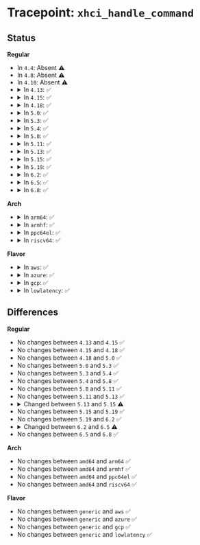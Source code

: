 # Tracepoint: <code>xhci_handle_command</code>

## Status
<b>Regular</b>
<ul>
<li>
In <code>4.4</code>: Absent ⚠️
</li>
<li>
In <code>4.8</code>: Absent ⚠️
</li>
<li>
In <code>4.10</code>: Absent ⚠️
</li>
<li>
<details>
<summary>In <code>4.13</code>: ✅</summary>

Event:

```c
struct trace_event_raw_xhci_log_trb {
    struct trace_entry ent;
    u32 type;
    u32 field0;
    u32 field1;
    u32 field2;
    u32 field3;
    char __data[0];
};
```
Function:

```c
void trace_event_raw_event_xhci_log_trb(void *__data, struct xhci_ring *ring, struct xhci_generic_trb *trb);
```
</details>
</li>
<li>
<details>
<summary>In <code>4.15</code>: ✅</summary>

Event:

```c
struct trace_event_raw_xhci_log_trb {
    struct trace_entry ent;
    u32 type;
    u32 field0;
    u32 field1;
    u32 field2;
    u32 field3;
    char __data[0];
};
```
Function:

```c
void trace_event_raw_event_xhci_log_trb(void *__data, struct xhci_ring *ring, struct xhci_generic_trb *trb);
```
</details>
</li>
<li>
<details>
<summary>In <code>4.18</code>: ✅</summary>

Event:

```c
struct trace_event_raw_xhci_log_trb {
    struct trace_entry ent;
    u32 type;
    u32 field0;
    u32 field1;
    u32 field2;
    u32 field3;
    char __data[0];
};
```
Function:

```c
void trace_event_raw_event_xhci_log_trb(void *__data, struct xhci_ring *ring, struct xhci_generic_trb *trb);
```
</details>
</li>
<li>
<details>
<summary>In <code>5.0</code>: ✅</summary>

Event:

```c
struct trace_event_raw_xhci_log_trb {
    struct trace_entry ent;
    u32 type;
    u32 field0;
    u32 field1;
    u32 field2;
    u32 field3;
    char __data[0];
};
```
Function:

```c
void trace_event_raw_event_xhci_log_trb(void *__data, struct xhci_ring *ring, struct xhci_generic_trb *trb);
```
</details>
</li>
<li>
<details>
<summary>In <code>5.3</code>: ✅</summary>

Event:

```c
struct trace_event_raw_xhci_log_trb {
    struct trace_entry ent;
    u32 type;
    u32 field0;
    u32 field1;
    u32 field2;
    u32 field3;
    char __data[0];
};
```
Function:

```c
void trace_event_raw_event_xhci_log_trb(void *__data, struct xhci_ring *ring, struct xhci_generic_trb *trb);
```
</details>
</li>
<li>
<details>
<summary>In <code>5.4</code>: ✅</summary>

Event:

```c
struct trace_event_raw_xhci_log_trb {
    struct trace_entry ent;
    u32 type;
    u32 field0;
    u32 field1;
    u32 field2;
    u32 field3;
    char __data[0];
};
```
Function:

```c
void trace_event_raw_event_xhci_log_trb(void *__data, struct xhci_ring *ring, struct xhci_generic_trb *trb);
```
</details>
</li>
<li>
<details>
<summary>In <code>5.8</code>: ✅</summary>

Event:

```c
struct trace_event_raw_xhci_log_trb {
    struct trace_entry ent;
    u32 type;
    u32 field0;
    u32 field1;
    u32 field2;
    u32 field3;
    char __data[0];
};
```
Function:

```c
void trace_event_raw_event_xhci_log_trb(void *__data, struct xhci_ring *ring, struct xhci_generic_trb *trb);
```
</details>
</li>
<li>
<details>
<summary>In <code>5.11</code>: ✅</summary>

Event:

```c
struct trace_event_raw_xhci_log_trb {
    struct trace_entry ent;
    u32 type;
    u32 field0;
    u32 field1;
    u32 field2;
    u32 field3;
    char __data[0];
};
```
Function:

```c
void trace_event_raw_event_xhci_log_trb(void *__data, struct xhci_ring *ring, struct xhci_generic_trb *trb);
```
</details>
</li>
<li>
<details>
<summary>In <code>5.13</code>: ✅</summary>

Event:

```c
struct trace_event_raw_xhci_log_trb {
    struct trace_entry ent;
    u32 type;
    u32 field0;
    u32 field1;
    u32 field2;
    u32 field3;
    char __data[0];
};
```
Function:

```c
void trace_event_raw_event_xhci_log_trb(void *__data, struct xhci_ring *ring, struct xhci_generic_trb *trb);
```
</details>
</li>
<li>
<details>
<summary>In <code>5.15</code>: ✅</summary>

Event:

```c
struct trace_event_raw_xhci_log_trb {
    struct trace_entry ent;
    u32 type;
    u32 field0;
    u32 field1;
    u32 field2;
    u32 field3;
    u32 __data_loc_str;
    char __data[0];
};
```
Function:

```c
void trace_event_raw_event_xhci_log_trb(void *__data, struct xhci_ring *ring, struct xhci_generic_trb *trb);
```
</details>
</li>
<li>
<details>
<summary>In <code>5.19</code>: ✅</summary>

Event:

```c
struct trace_event_raw_xhci_log_trb {
    struct trace_entry ent;
    u32 type;
    u32 field0;
    u32 field1;
    u32 field2;
    u32 field3;
    u32 __data_loc_str;
    char __data[0];
};
```
Function:

```c
void trace_event_raw_event_xhci_log_trb(void *__data, struct xhci_ring *ring, struct xhci_generic_trb *trb);
```
</details>
</li>
<li>
<details>
<summary>In <code>6.2</code>: ✅</summary>

Event:

```c
struct trace_event_raw_xhci_log_trb {
    struct trace_entry ent;
    u32 type;
    u32 field0;
    u32 field1;
    u32 field2;
    u32 field3;
    u32 __data_loc_str;
    char __data[0];
};
```
Function:

```c
void trace_event_raw_event_xhci_log_trb(void *__data, struct xhci_ring *ring, struct xhci_generic_trb *trb);
```
</details>
</li>
<li>
<details>
<summary>In <code>6.5</code>: ✅</summary>

Event:

```c
struct trace_event_raw_xhci_log_trb {
    struct trace_entry ent;
    u32 type;
    u32 field0;
    u32 field1;
    u32 field2;
    u32 field3;
    char __data[0];
};
```
Function:

```c
void trace_event_raw_event_xhci_log_trb(void *__data, struct xhci_ring *ring, struct xhci_generic_trb *trb);
```
</details>
</li>
<li>
<details>
<summary>In <code>6.8</code>: ✅</summary>

Event:

```c
struct trace_event_raw_xhci_log_trb {
    struct trace_entry ent;
    u32 type;
    u32 field0;
    u32 field1;
    u32 field2;
    u32 field3;
    char __data[0];
};
```
Function:

```c
void trace_event_raw_event_xhci_log_trb(void *__data, struct xhci_ring *ring, struct xhci_generic_trb *trb);
```
</details>
</li>
</ul>
<b>Arch</b>
<ul>
<li>
<details>
<summary>In <code>arm64</code>: ✅</summary>

Event:

```c
struct trace_event_raw_xhci_log_trb {
    struct trace_entry ent;
    u32 type;
    u32 field0;
    u32 field1;
    u32 field2;
    u32 field3;
    char __data[0];
};
```
Function:

```c
void trace_event_raw_event_xhci_log_trb(void *__data, struct xhci_ring *ring, struct xhci_generic_trb *trb);
```
</details>
</li>
<li>
<details>
<summary>In <code>armhf</code>: ✅</summary>

Event:

```c
struct trace_event_raw_xhci_log_trb {
    struct trace_entry ent;
    u32 type;
    u32 field0;
    u32 field1;
    u32 field2;
    u32 field3;
    char __data[0];
};
```
Function:

```c
void trace_event_raw_event_xhci_log_trb(void *__data, struct xhci_ring *ring, struct xhci_generic_trb *trb);
```
</details>
</li>
<li>
<details>
<summary>In <code>ppc64el</code>: ✅</summary>

Event:

```c
struct trace_event_raw_xhci_log_trb {
    struct trace_entry ent;
    u32 type;
    u32 field0;
    u32 field1;
    u32 field2;
    u32 field3;
    char __data[0];
};
```
Function:

```c
void trace_event_raw_event_xhci_log_trb(void *__data, struct xhci_ring *ring, struct xhci_generic_trb *trb);
```
</details>
</li>
<li>
<details>
<summary>In <code>riscv64</code>: ✅</summary>

Event:

```c
struct trace_event_raw_xhci_log_trb {
    struct trace_entry ent;
    u32 type;
    u32 field0;
    u32 field1;
    u32 field2;
    u32 field3;
    char __data[0];
};
```
Function:

```c
void trace_event_raw_event_xhci_log_trb(void *__data, struct xhci_ring *ring, struct xhci_generic_trb *trb);
```
</details>
</li>
</ul>
<b>Flavor</b>
<ul>
<li>
<details>
<summary>In <code>aws</code>: ✅</summary>

Event:

```c
struct trace_event_raw_xhci_log_trb {
    struct trace_entry ent;
    u32 type;
    u32 field0;
    u32 field1;
    u32 field2;
    u32 field3;
    char __data[0];
};
```
Function:

```c
void trace_event_raw_event_xhci_log_trb(void *__data, struct xhci_ring *ring, struct xhci_generic_trb *trb);
```
</details>
</li>
<li>
<details>
<summary>In <code>azure</code>: ✅</summary>

Event:

```c
struct trace_event_raw_xhci_log_trb {
    struct trace_entry ent;
    u32 type;
    u32 field0;
    u32 field1;
    u32 field2;
    u32 field3;
    char __data[0];
};
```
Function:

```c
void trace_event_raw_event_xhci_log_trb(void *__data, struct xhci_ring *ring, struct xhci_generic_trb *trb);
```
</details>
</li>
<li>
<details>
<summary>In <code>gcp</code>: ✅</summary>

Event:

```c
struct trace_event_raw_xhci_log_trb {
    struct trace_entry ent;
    u32 type;
    u32 field0;
    u32 field1;
    u32 field2;
    u32 field3;
    char __data[0];
};
```
Function:

```c
void trace_event_raw_event_xhci_log_trb(void *__data, struct xhci_ring *ring, struct xhci_generic_trb *trb);
```
</details>
</li>
<li>
<details>
<summary>In <code>lowlatency</code>: ✅</summary>

Event:

```c
struct trace_event_raw_xhci_log_trb {
    struct trace_entry ent;
    u32 type;
    u32 field0;
    u32 field1;
    u32 field2;
    u32 field3;
    char __data[0];
};
```
Function:

```c
void trace_event_raw_event_xhci_log_trb(void *__data, struct xhci_ring *ring, struct xhci_generic_trb *trb);
```
</details>
</li>
</ul>

## Differences
<b>Regular</b>
<ul>
<li>
No changes between <code>4.13</code> and <code>4.15</code> ✅
</li>
<li>
No changes between <code>4.15</code> and <code>4.18</code> ✅
</li>
<li>
No changes between <code>4.18</code> and <code>5.0</code> ✅
</li>
<li>
No changes between <code>5.0</code> and <code>5.3</code> ✅
</li>
<li>
No changes between <code>5.3</code> and <code>5.4</code> ✅
</li>
<li>
No changes between <code>5.4</code> and <code>5.8</code> ✅
</li>
<li>
No changes between <code>5.8</code> and <code>5.11</code> ✅
</li>
<li>
No changes between <code>5.11</code> and <code>5.13</code> ✅
</li>
<li>
<details>
<summary>Changed between <code>5.13</code> and <code>5.15</code> ⚠️</summary>
<ul>
<li>
<b>Event changed. </b>
</li>
<li>
<b>Field added. </b>
<code>u32 __data_loc_str</code>
</li>
</ul>
</details>
</li>
<li>
No changes between <code>5.15</code> and <code>5.19</code> ✅
</li>
<li>
No changes between <code>5.19</code> and <code>6.2</code> ✅
</li>
<li>
<details>
<summary>Changed between <code>6.2</code> and <code>6.5</code> ⚠️</summary>
<ul>
<li>
<b>Event changed. </b>
</li>
<li>
<b>Field removed. </b>
<code>u32 __data_loc_str</code>
</li>
</ul>
</details>
</li>
<li>
No changes between <code>6.5</code> and <code>6.8</code> ✅
</li>
</ul>
<b>Arch</b>
<ul>
<li>
No changes between <code>amd64</code> and <code>arm64</code> ✅
</li>
<li>
No changes between <code>amd64</code> and <code>armhf</code> ✅
</li>
<li>
No changes between <code>amd64</code> and <code>ppc64el</code> ✅
</li>
<li>
No changes between <code>amd64</code> and <code>riscv64</code> ✅
</li>
</ul>
<b>Flavor</b>
<ul>
<li>
No changes between <code>generic</code> and <code>aws</code> ✅
</li>
<li>
No changes between <code>generic</code> and <code>azure</code> ✅
</li>
<li>
No changes between <code>generic</code> and <code>gcp</code> ✅
</li>
<li>
No changes between <code>generic</code> and <code>lowlatency</code> ✅
</li>
</ul>
